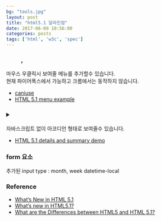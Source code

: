 ```yaml
---
bg: "tools.jpg"
layout: post
title: "html5.1 달라진점"
date: 2017-06-09 10:56:00
categories: posts
tags: ['html', 'w3c', 'spec']
---
```


### <menu>, <menuitem>
마우스 우클릭시 보여줄 메뉴를 추가할수 있습니다.  
현재 파이어폭스에서 가능하고 크롬에서는 동작하지 않습니다.  

- [caniuse](http://caniuse.com/#feat=menu)
- [HTML 5.1 menu example](https://codepen.io/SitePoint/pen/bBrvRP)

### <details>, <summary>
자바스크립트 없이 아코디언 형태로 보여줄수 있습니다.

- [HTML 5.1 details and summary demo](https://codepen.io/SitePoint/pen/rWzgzg)

### form 요소
추가된 input type : month, week datetime-local

### Reference
- [What’s New in HTML 5.1](https://www.sitepoint.com/whats-new-in-html-5-1/)
- [What’s new in HTML5.1?](http://www.capitalnumbers.com/blog/whats-new-in-html5-1/)
- [What are the Differences between HTML5 and HTML 5.1?](http://www.lesliesikos.com/what-are-the-differences-between-html5-and-html-5-1/)
